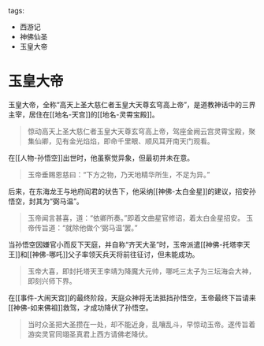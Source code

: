 tags:
  - 西游记
  - 神佛仙圣
  - 玉皇大帝

# 玉皇大帝

玉皇大帝，全称“高天上圣大慈仁者玉皇大天尊玄穹高上帝”，是道教神话中的三界主宰，居住在[[地名-天宫]]的[[地名-灵霄宝殿]]。

> 惊动高天上圣大慈仁者玉皇大天尊玄穹高上帝，驾座金阙云宫灵霄宝殿，聚集仙卿，见有金光焰焰，即命千里眼、顺风耳开南天门观看。

在[[人物-孙悟空]]出世时，他虽察觉异象，但最初并未在意。

> 玉帝垂赐恩慈曰：“下方之物，乃天地精华所生，不足为异。”

后来，在东海龙王与地府阎君的状告下，他采纳[[神佛-太白金星]]的建议，招安孙悟空，封其为“弼马温”。

> 玉帝闻言甚喜，道：“依卿所奏。”即着文曲星官修诏，着太白金星招安。
> 玉帝传旨道：“就除他做个‘弼马温’罢。”

当孙悟空因嫌官小而反下天庭，并自称“齐天大圣”时，玉帝派遣[[神佛-托塔李天王]]和[[神佛-哪吒]]父子率领天兵天将前往征讨，但未能成功。

> 玉帝大喜，即封托塔天王李靖为降魔大元帅，哪吒三太子为三坛海会大神，即刻兴师下界。

在[[事件-大闹天宫]]的最终阶段，天庭众神将无法抵挡孙悟空，玉帝最终下旨请来[[神佛-如来佛祖]]救驾，才成功降伏了孙悟空。

> 当时众圣把大圣攒在一处，却不能近身，乱嚷乱斗，早惊动玉帝。遂传旨着游奕灵官同翊圣真君上西方请佛老降伏。
